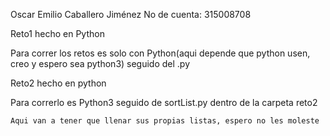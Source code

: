 Oscar Emilio Caballero Jiménez
No de cuenta: 315008708


Reto1 hecho en Python

Para correr los retos es solo con Python(aqui depende que python usen, creo y espero sea python3) seguido del .py

Reto2 hecho en python

Para correrlo es Python3 seguido de sortList.py dentro de la carpeta reto2

    Aqui van a tener que llenar sus propias listas, espero no les moleste